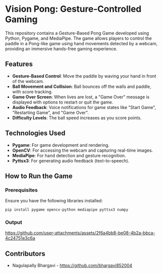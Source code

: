 # Vision Pong: Gesture-Controlled Gaming 

This repository contains a Gesture-Based Pong Game developed using Python, Pygame, and MediaPipe. The game allows players to control the paddle in a Pong-like game using hand movements detected by a webcam, providing an immersive hands-free gaming experience.

## Features

- **Gesture-Based Control**: Move the paddle by waving your hand in front of the webcam.
- **Ball Movement and Collision**: Ball bounces off the walls and paddle, with score tracking.
- **Game Over Screen**: When lives are lost, a "Game Over" message is displayed with options to restart or quit the game.
- **Audio Feedback**: Voice notifications for game states like "Start Game", "Restarting Game", and "Game Over".
- **Difficulty Levels**: The ball speed increases as you score points.

## Technologies Used

- **Pygame**: For game development and rendering.
- **OpenCV**: For accessing the webcam and capturing real-time images.
- **MediaPipe**: For hand detection and gesture recognition.
- **Pyttsx3**: For generating audio feedback (text-to-speech).

## How to Run the Game

### Prerequisites

Ensure you have the following libraries installed:

```bash
pip install pygame opencv-python mediapipe pyttsx3 numpy
```

### Output


https://github.com/user-attachments/assets/2f6a4bb8-be08-4b2a-bbca-4c24751e3c6a





## Contributors

- Nagulapally Bhargavi - https://github.com/bhargavi852004
